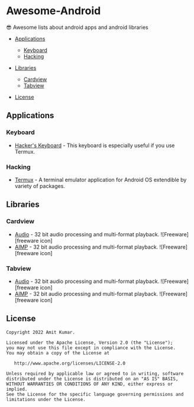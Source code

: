 # Awesome-Android
😎 Awesome lists about android apps and android libraries


<!-- vim-markdown-toc GFM -->

- [Applications](#applications)
  - [Keyboard](#keyboard)
  - [Hacking](#hacking)


- [Libraries](#setup)
  - [Cardview](#cardview)
  - [Tabview](#tabview)
  
- [License](#license)

<!-- vim-markdown-toc -->

## Applications

### Keyboard

- [Hacker's Keyboard](https://github.com/klausw/hackerskeyboard) - This keyboard is especially useful if you use Termux.

### Hacking

- [Termux](https://github.com/termux/termux-app) - A terminal emulator application for Android OS extendible by variety of packages.

## Libraries

### Cardview

- [Audio](http://www.aimp.ru/) - 32 bit audio processing and multi-format playback. ![Freeware][freeware icon]
- [AIMP](http://www.aimp.ru/) - 32 bit audio processing and multi-format playback. ![Freeware][freeware icon]

### Tabview

- [Audio](http://www.aimp.ru/) - 32 bit audio processing and multi-format playback. ![Freeware][freeware icon]
- [AIMP](http://www.aimp.ru/) - 32 bit audio processing and multi-format playback. ![Freeware][freeware icon]

## License


```
Copyright 2022 Amit Kumar.

Licensed under the Apache License, Version 2.0 (the "License");
you may not use this file except in compliance with the License.
You may obtain a copy of the License at

   http://www.apache.org/licenses/LICENSE-2.0

Unless required by applicable law or agreed to in writing, software
distributed under the License is distributed on an "AS IS" BASIS,
WITHOUT WARRANTIES OR CONDITIONS OF ANY KIND, either express or implied.
See the License for the specific language governing permissions and
limitations under the License.
```

